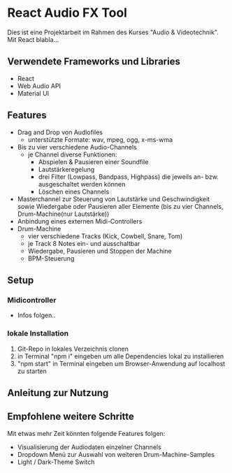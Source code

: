 # React Audio FX Tool

Dies ist eine Projektarbeit im Rahmen des Kurses "Audio & Videotechnik". Mit React blabla...

## Verwendete Frameworks und Libraries

- React
- Web Audio API
- Material UI

## Features

- Drag and Drop von Audiofiles 
    - unterstützte Formate: wav, mpeg, ogg, x-ms-wma
- Bis zu vier verschiedene Audio-Channels
    - je Channel diverse Funktionen:
        - Abspielen & Pausieren einer Soundfile
        - Lautstärkeregelung
        - drei Filter (Lowpass, Bandpass, Highpass) die jeweils an- bzw. ausgeschaltet werden können
        - Löschen eines Channels
- Masterchannel zur Steuerung von Lautstärke und Geschwindigkeit sowie Wiedergabe oder Pausieren aller Elemente (bis zu vier Channels, Drum-Machine(nur Lautstärke))
- Anbindung eines externen Midi-Controllers
- Drum-Machine 
    - vier verschiedene Tracks (Kick, Cowbell, Snare, Tom)
    - je Track 8 Notes ein- und ausschaltbar
    - Wiedergabe, Pausieren und Stoppen der Machine 
    - BPM-Steuerung

## Setup

### Midicontroller
- Infos folgen..

### lokale Installation
 1. Git-Repo in lokales Verzeichnis clonen
 2. in Terminal "npm i" eingeben um alle Dependencies lokal zu installieren
 3. "npm start" in Terminal eingeben um Browser-Anwendung auf localhost zu starten

## Anleitung zur Nutzung


## Empfohlene weitere Schritte

Mit etwas mehr Zeit könnten folgende Features folgen:
- Visualisierung der Audiodaten einzelner Channels
- Dropdown Menü zur Auswahl von weiteren Drum-Machine-Samples
- Light / Dark-Theme Switch